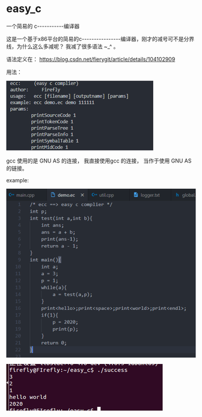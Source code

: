 # easy_c
一个简易的 c-----------编译器

这是一个基于x86平台的简易的c----------------编译器，刚才的减号可不是分界线，为什么这么多减呢？  我减了很多语法 ~_^ 。

语法定义在： https://blog.csdn.net/fierygit/article/details/104102909

用法：

![image](https://raw.githubusercontent.com/Fierygit/picbed/master/20200128214503.png)


gcc 使用的是  GNU AS 的连接， 我直接使用gcc 的连接， 当作于使用 GNU AS 的链接。


example:

![](https://raw.githubusercontent.com/Fierygit/picbed/master/20200130193901.png)

![](https://raw.githubusercontent.com/Fierygit/picbed/master/1580218434(1).jpg)
